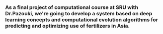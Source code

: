 <h3 >
  As a final project of computational course at SRU with Dr.Pazouki, we're going to develop a system based on deep learning concepts and computational evolution algorithms for predicting and optimizing use of fertilizers in Asia.
<br>
</h3>
